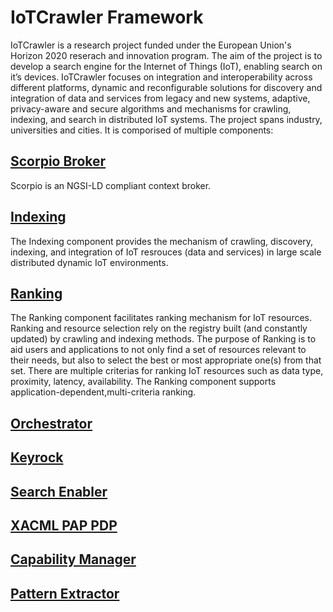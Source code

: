 # IoTCrawler Framework
IoTCrawler is a research project funded under the European Union's Horizon 2020 reserach and innovation program. The aim of the project is to develop a search engine for the Internet of Things (IoT), enabling search on it’s devices. IoTCrawler focuses on integration and interoperability across different platforms, dynamic and reconfigurable solutions for discovery and integration of data and services from legacy and new systems, adaptive, privacy-aware and secure algorithms and mechanisms for crawling, indexing, and search in distributed IoT systems. The project spans industry, universities and cities. It is comporised of multiple components:
## [Scorpio Broker](https://github.com/IoTCrawler/ScorpioBroker)
Scorpio is an NGSI-LD compliant context broker. 
## [Indexing](https://github.com/IoTCrawler/Indexing)
The Indexing component provides the mechanism of crawling, discovery, indexing, and integration of IoT resrouces (data and services) in large scale distributed dynamic IoT environments. 
## [Ranking]()
The Ranking component facilitates ranking mechanism for IoT resources. Ranking and resource selection rely on the registry built (and constantly updated) by crawling and indexing methods. The purpose of Ranking is to aid users and applications to not only find a set of resources relevant to their needs, but also to select the best or most appropriate one(s) from that set. There are multiple criterias for ranking IoT resources such as data type, proximity, latency, availability. The Ranking component supports application-dependent,multi-criteria ranking.
## [Orchestrator](https://github.com/IoTCrawler/Orchestrator)

## [Keyrock](https://github.com/IoTCrawler/Keyrock)
## [Search Enabler](https://github.com/IoTCrawler/Search-Enabler)
## [XACML PAP PDP](https://github.com/IoTCrawler/XACML_PAP_PDP)
## [Capability Manager](https://github.com/IoTCrawler/Capability-Manager)
## [Pattern Extractor](https://github.com/IoTCrawler/Pattern-Extractor)
